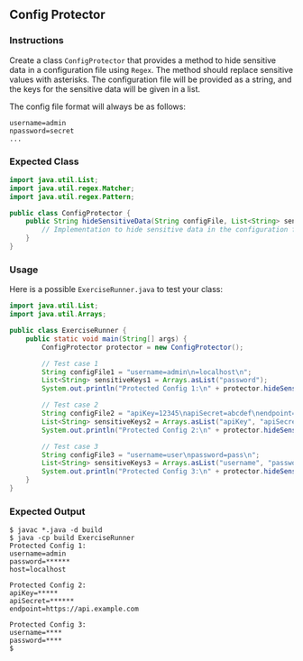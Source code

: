 ## Config Protector

### Instructions

Create a class `ConfigProtector` that provides a method to hide sensitive data in a configuration file using `Regex`. The method should replace sensitive values with asterisks. The configuration file will be provided as a string, and the keys for the sensitive data will be given in a list.

The config file format will always be as follows:

```
username=admin
npassword=secret
...
```

### Expected Class

```java
import java.util.List;
import java.util.regex.Matcher;
import java.util.regex.Pattern;

public class ConfigProtector {
    public String hideSensitiveData(String configFile, List<String> sensitiveKeys) {
        // Implementation to hide sensitive data in the configuration file using regex
    }
}
```

### Usage

Here is a possible `ExerciseRunner.java` to test your class:

```java
import java.util.List;
import java.util.Arrays;

public class ExerciseRunner {
    public static void main(String[] args) {
        ConfigProtector protector = new ConfigProtector();

        // Test case 1
        String configFile1 = "username=admin\n=localhost\n";
        List<String> sensitiveKeys1 = Arrays.asList("password");
        System.out.println("Protected Config 1:\n" + protector.hideSensitiveData(configFile1, sensitiveKeys1));

        // Test case 2
        String configFile2 = "apiKey=12345\napiSecret=abcdef\nendpoint=https://api.example.com\n";
        List<String> sensitiveKeys2 = Arrays.asList("apiKey", "apiSecret");
        System.out.println("Protected Config 2:\n" + protector.hideSensitiveData(configFile2, sensitiveKeys2));

        // Test case 3
        String configFile3 = "username=user\npassword=pass\n";
        List<String> sensitiveKeys3 = Arrays.asList("username", "password");
        System.out.println("Protected Config 3:\n" + protector.hideSensitiveData(configFile3, sensitiveKeys3));
    }
}
```

### Expected Output

```shell
$ javac *.java -d build
$ java -cp build ExerciseRunner
Protected Config 1:
username=admin
password=******
host=localhost

Protected Config 2:
apiKey=*****
apiSecret=******
endpoint=https://api.example.com

Protected Config 3:
username=****
password=****
$
```
